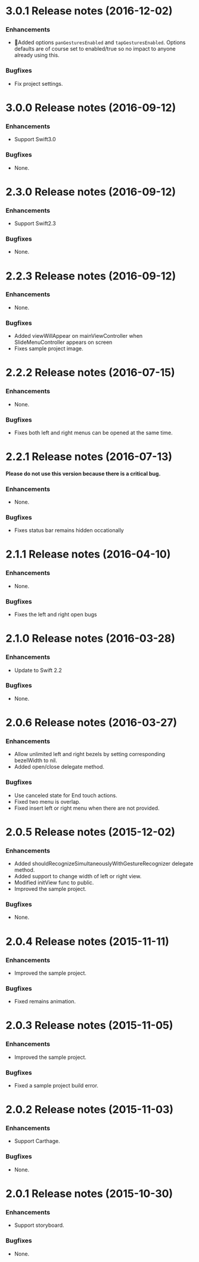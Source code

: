 3.0.1 Release notes (2016-12-02)
=============================================================

### Enhancements
* Added options `panGesturesEnabled` and `tapGesturesEnabled`.
  Options defaults are of course set to enabled/true so no impact to anyone already using this.

### Bugfixes
* Fix project settings.


3.0.0 Release notes (2016-09-12)
=============================================================

### Enhancements
* Support Swift3.0

### Bugfixes
* None.


2.3.0 Release notes (2016-09-12)
=============================================================

### Enhancements
* Support Swift2.3

### Bugfixes
* None.


2.2.3 Release notes (2016-09-12)
=============================================================

### Enhancements
* None.

### Bugfixes
* Added viewWillAppear on mainViewController when SlideMenuController appears on screen
* Fixes sample project image.

2.2.2 Release notes (2016-07-15)
=============================================================

### Enhancements
* None.

### Bugfixes
* Fixes both left and right menus can be opened at the same time.


2.2.1 Release notes (2016-07-13)
=============================================================

#### Please do not use this version because there is a critical bug.

### Enhancements
* None.

### Bugfixes
* Fixes status bar remains hidden occationally

2.1.1 Release notes (2016-04-10)
=============================================================

### Enhancements
* None.

### Bugfixes
* Fixes the left and right open bugs

2.1.0 Release notes (2016-03-28)
=============================================================

### Enhancements
* Update to Swift 2.2

### Bugfixes
* None.

2.0.6 Release notes (2016-03-27)
=============================================================

### Enhancements

* Allow unlimited left and right bezels by setting corresponding bezelWidth to nil.
* Added open/close delegate method.

### Bugfixes
* Use canceled state for End touch actions.
* Fixed two menu is overlap.
* Fixed insert left or right menu when there are not provided.

2.0.5 Release notes (2015-12-02)
=============================================================

### Enhancements

* Added shouldRecognizeSimultaneouslyWithGestureRecognizer delegate method.
* Added support to change width of left or right view.
* Modified initView func to public.
* Improved the sample project.

### Bugfixes

* None.


2.0.4 Release notes (2015-11-11)
=============================================================

### Enhancements

* Improved the sample project.

### Bugfixes

* Fixed remains animation.


2.0.3 Release notes (2015-11-05)
=============================================================

### Enhancements

* Improved the sample project.

### Bugfixes

* Fixed a sample project build error.

2.0.2 Release notes (2015-11-03)
=============================================================

### Enhancements

* Support Carthage.

### Bugfixes

* None.


2.0.1 Release notes (2015-10-30)
=============================================================

### Enhancements

* Support storyboard.

### Bugfixes

* None.
